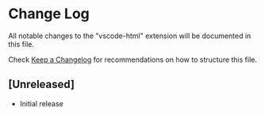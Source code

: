 # Change Log

All notable changes to the "vscode-html" extension will be documented in this file.

Check [Keep a Changelog](http://keepachangelog.com/) for recommendations on how to structure this file.

## [Unreleased]

- Initial release